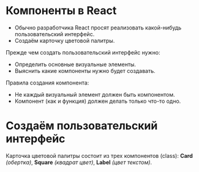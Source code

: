 # Компоненты в React
* Обычно разработчика React просят реализовать какой-нибудь пользовательский интерфейс.
* Создаём карточку цветовой палитры.

Прежде чем создать пользовательский интерфейс нужно:
* Определить основные визуальные элементы.
* Выяснить какие компоненты нужно будет создавать.

Правила создания компонента:
* Не каждый визуальный элемент должен быть компонентом.
* Компонент (как и функция) должен делать только что-то одно.

# Создаём пользовательский интерфейс
Карточка цветовой палитры состоит из трех компонентов (class): **Card** *(обертка)*, **Square** *(квадрат цвет)*, **Label** *(цвет текстом)*.

